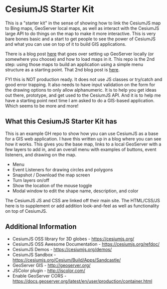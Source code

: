 # CesiumJS Starter Kit

This is a "starter kit" in the sense of showing how to link the CesiumJS map to Bing maps, 
GeoServer local maps, as well as interact with the CesiumJS large API to do things on the 
map to make it more interactive.  This is very bare bones basic and a start to get people to 
see the power of CesiumJS and what you can use on top of it to build GIS applications. 

There is a blog post [here](https://medium.com/@dale.bingham_30375/setup-geoserver-for-a-local-gis-application-like-cesiumjs-14322f1178d5) that goes over 
setting up GeoServer locally (or somewhere you choose) and how to load maps 
in it. This repo is the 2nd step: using those maps to build an application using a simple 
menu structure as a starting point. That 2nd blog post is [here](https://medium.com/@dale.bingham_30375/a-cesiumjs-starter-kit-with-geoserver-a96bfe767ba2).

FYI this is NOT production ready. It does not use JS classes or try/catch and good error trapping. 
It also needs to have input validation on the form for the drawing options to only allow alphanumeric. 
It is to help you get ideas out there, prototype, and get used to the CesiumJS API. And it is to 
help me have a starting point next time I am asked to do a GIS-based application. Which seems 
to be more and more!

## What this CesiumJS Starter Kit has

This is an example GH repo to show how you can use CesiumJS as a base for a GIS web application. 
I have this written up in a blog where you can see how it works. This gives you the base map, 
links to a local GeoServer with a few layers to add in, and an overall menu with examples of 
buttons, event listeners, and drawing on the map. 

* Menu
* Event Listeners for drawing circles and polygons
* Snapshot / Download the map screen
* Turn layers on/off
* Show the location of the mouse toggle
* Modal window to edit the shape name, description, and color

The CesiumJS JS and CSS are linked off their main site. The HTML/CSS/JS here is to supplement or add addition
look-and-feel as well as functionality on top of CesiumJS.

## Additional Information

* CesiumJS OSS library for 3D globes - https://cesiumjs.org/
* CesiumJS OSS Awesome Documentation - https://cesiumjs.org/refdoc/
* CesiumJS Demos - https://cesiumjs.org/demos/
* CesiumJS Sandbox - https://cesiumjs.org/Cesium/Build/Apps/Sandcastle/ 
* GeoServer GIS - http://geoserver.org/
* JSColor plugin - http://jscolor.com/
* Enable GeoServer CORS - https://docs.geoserver.org/latest/en/user/production/container.html